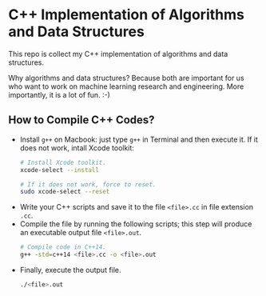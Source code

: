 # C++ Implementation of Algorithms and Data Structures

This repo is collect my C++ implementation of algorithms and data structures.

Why algorithms and data structures? Because both are important for us who want to work on machine learning research and engineering. More importantly, it is a lot of fun. :-)

## How to Compile C++ Codes?
- Install `g++` on Macbook: just type `g++` in Terminal and then execute it. If it does not work, intall Xcode toolkit:
  ```bash
  # Install Xcode toolkit.
  xcode-select --install

  # If it does not work, force to reset.
  sudo xcode-select --reset
  ```
- Write your C++ scripts and save it to the file `<file>.cc` in file extension `.cc`.
- Compile the file by running the following scripts; this step will produce an executable output file `<file>.out`.
  ```bash
  # Compile code in C++14.
  g++ -std=c++14 <file>.cc -o <file>.out
  ```
- Finally, execute the output file.
  ```bash
  ./<file>.out
  ```
